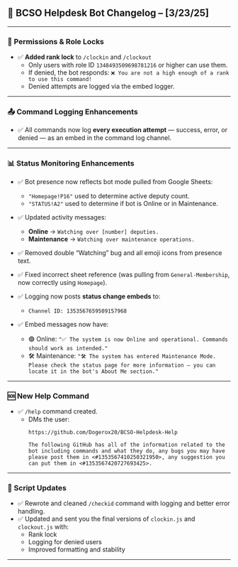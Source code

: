 ## 📅 BCSO Helpdesk Bot Changelog – [3/23/25]

---

### 🔐 Permissions & Role Locks
- ✅ **Added rank lock** to `/clockin` and `/clockout`
  - Only users with role ID `1348493509698781216` or higher can use them.
  - If denied, the bot responds: `❌ You are not a high enough of a rank to use this command!`
  - Denied attempts are logged via the embed logger.

---

### 📤 Command Logging Enhancements
- ✅ All commands now log **every execution attempt** — success, error, or denied — as an embed in the command log channel.

---

### 📊 Status Monitoring Enhancements
- ✅ Bot presence now reflects bot mode pulled from Google Sheets:
  - `"Homepage!P16"` used to determine active deputy count.
  - `"STATUS!A2"` used to determine if bot is Online or in Maintenance.

- ✅ Updated activity messages:
  - **Online** → `Watching over [number] deputies.`
  - **Maintenance** → `Watching over maintenance operations.`

- ✅ Removed double “Watching” bug and all emoji icons from presence text.
- ✅ Fixed incorrect sheet reference (was pulling from `General-Membership`, now correctly using `Homepage`).
- ✅ Logging now posts **status change embeds** to:
  - `Channel ID: 1353567659509157968`
- ✅ Embed messages now have:
  - 🟢 Online: `"✅ The system is now Online and operational. Commands should work as intended."`
  - 🛠️ Maintenance: `"🛠️ The system has entered Maintenance Mode. Please check the status page for more information — you can locate it in the bot's About Me section."`

---

### 🆘 New Help Command
- ✅ `/help` command created.
  - DMs the user:
    ```
    https://github.com/Dogerox20/BCSO-Helpdesk-Help

    The following GitHub has all of the information related to the bot including commands and what they do, any bugs you may have please post them in <#1353567410250321950>, any suggestion you can put them in <#1353567420727693425>.
    ```

---

### 📁 Script Updates
- ✅ Rewrote and cleaned `/checkid` command with logging and better error handling.
- ✅ Updated and sent you the final versions of `clockin.js` and `clockout.js` with:
  - Rank lock
  - Logging for denied users
  - Improved formatting and stability

---

